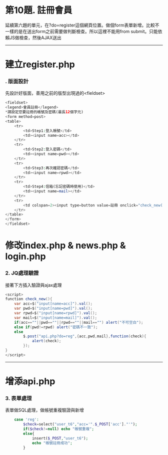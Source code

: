 # 第10題. 註冊會員

延續第六題的單元，在?do=register這個網頁位置。做個form表單新增。比較不一樣的是在送出form之前需要做判斷檢查。所以這裡不能用from submit。只能依賴JS做檢查，然後AJAX送出

---

# 建立register.php

### . 版面設計

先設計好版面，善用之前的版型出現過的&lt;fieldset&gt;

```php
<fieldset>
<legend>會員註冊</legend>
*請設定您要註冊的帳號及密碼(最長12個字元)
<form method=post>
<table>
    <tr>
        <td>Step1:登入帳號</td>
        <td><input name=acc></td>
    </tr>
    <tr>
        <td>Step2:登入密碼</td>
        <td><input name=pwd></td>
    </tr>
    <tr>
        <td>Step3:再次確認密碼</td>
        <td><input name=rpwd></td>
    </tr>
    <tr>
        <td>Step4:信箱(忘記密碼時使用)</td>
        <td><input name=mail></td>
    </tr>
    <tr>
        <td colspan=2><input type=button value=註冊 onclick="check_new()"><input type=reset value=清除></td>
    </tr>
</table>
</form>
</fieldset>
```

# 修改index.php & news.php & login.php

### 2. JQ處理驗證

接著下方插入驗證與ajax處理

```java
<script>
function check_new(){
    var acc=$("input[name=acc]").val();
    var pwd=$("input[name=pwd]").val();
    var rpwd=$("input[name=rpwd]").val();
    var mail=$("input[name=mail]").val();
    if(acc==""||pwd==""||rpwd==""||mail=="") alert("不可空白");
    else if(pwd!=rpwd) alert("密碼不一致");
    else
        $.post("api.php?do=reg",{acc,pwd,mail},function(check){
            alert(check);
        });
}
</script>
```

---

# 增添api.php

### 3. 表單處理

表單做SQL處理，做帳號重複驗證與新增

```php
    case 'reg':
        $check=select("user_t6","acc='".$_POST['acc']."'");
        if($check!=null) echo "帳號重複";
        else{
            insert($_POST,"user_t6");
            echo "帳號註冊成功";
        }
```



